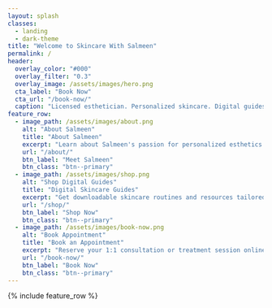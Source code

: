 ```yaml
---
layout: splash
classes:
  - landing
  - dark-theme
title: "Welcome to Skincare With Salmeen"
permalink: /
header:
  overlay_color: "#000"
  overlay_filter: "0.3"
  overlay_image: /assets/images/hero.png
  cta_label: "Book Now"
  cta_url: "/book-now/"
  caption: "Licensed esthetician. Personalized skincare. Digital guides."
feature_row:
  - image_path: /assets/images/about.png
    alt: "About Salmeen"
    title: "About Salmeen"
    excerpt: "Learn about Salmeen's passion for personalized esthetics and skincare education."
    url: "/about/"
    btn_label: "Meet Salmeen"
    btn_class: "btn--primary"
  - image_path: /assets/images/shop.png
    alt: "Shop Digital Guides"
    title: "Digital Skincare Guides"
    excerpt: "Get downloadable skincare routines and resources tailored to your skin."
    url: "/shop/"
    btn_label: "Shop Now"
    btn_class: "btn--primary"
  - image_path: /assets/images/book-now.png
    alt: "Book Appointment"
    title: "Book an Appointment"
    excerpt: "Reserve your 1:1 consultation or treatment session online with secure payment."
    url: "/book-now/"
    btn_label: "Book Now"
    btn_class: "btn--primary"
---
```


{% include feature_row %}